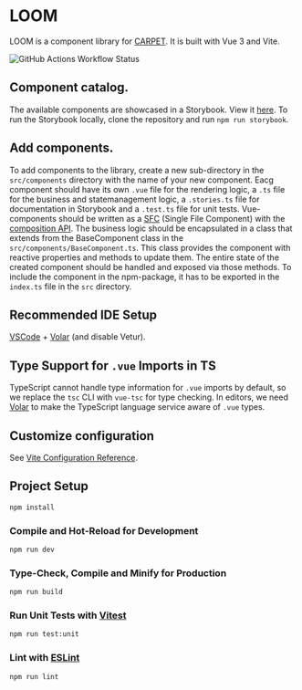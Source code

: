 # LOOM

LOOM is a component library for [CARPET](https://github.com/HTW-ALADIN/CARPET). It is built with Vue 3 and Vite.

<!-- https://shields.io/badges -->

![GitHub Actions Workflow Status](https://img.shields.io/github/actions/workflow/status/:user/:repo/:workflow)

## Component catalog.

The available components are showcased in a Storybook. View it [here]().
To run the Storybook locally, clone the repository and run `npm run storybook`.

## Add components.

To add components to the library, create a new sub-directory in the `src/components` directory with the name of your new component.
Eacg component should have its own `.vue` file for the rendering logic, a `.ts` file for the business and statemanagement logic, a `.stories.ts` file for documentation in Storybook and a `.test.ts` file for unit tests.
Vue-components should be written as a [SFC](https://vuejs.org/guide/scaling-up/sfc.html) (Single File Component) with the [composition API](https://vuejs.org/guide/extras/composition-api-faq.html).
The business logic should be encapsulated in a class that extends from the BaseComponent class in the `src/components/BaseComponent.ts`. This class provides the component with reactive properties and methods to update them. The entire state of the created component should be handled and exposed via those methods.
To include the component in the npm-package, it has to be exported in the `index.ts` file in the `src` directory.

## Recommended IDE Setup

[VSCode](https://code.visualstudio.com/) + [Volar](https://marketplace.visualstudio.com/items?itemName=Vue.volar) (and disable Vetur).

## Type Support for `.vue` Imports in TS

TypeScript cannot handle type information for `.vue` imports by default, so we replace the `tsc` CLI with `vue-tsc` for type checking. In editors, we need [Volar](https://marketplace.visualstudio.com/items?itemName=Vue.volar) to make the TypeScript language service aware of `.vue` types.

## Customize configuration

See [Vite Configuration Reference](https://vitejs.dev/config/).

## Project Setup

```sh
npm install
```

### Compile and Hot-Reload for Development

```sh
npm run dev
```

### Type-Check, Compile and Minify for Production

```sh
npm run build
```

### Run Unit Tests with [Vitest](https://vitest.dev/)

```sh
npm run test:unit
```

### Lint with [ESLint](https://eslint.org/)

```sh
npm run lint
```
